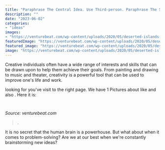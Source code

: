 ```yaml
---
title: "Paraphrase The Central Idea. Use Third-person. Paraphrase The Supporting Details :"
description: ""
date: "2023-06-02"
categories:
- "ideas"
images:
- "https://venturebeat.com/wp-content/uploads/2020/05/deserted-islands-devops.png?w=800"
featuredImage: "https://venturebeat.com/wp-content/uploads/2020/05/deserted-islands-devops.png?w=800"
featured_image: "https://venturebeat.com/wp-content/uploads/2020/05/deserted-islands-devops.png?w=800"
image: "https://venturebeat.com/wp-content/uploads/2020/05/deserted-islands-devops.png?w=800"
---
```



Creative individuals often have a wide range of interests and skills that can be drawn upon to help them achieve their goals. From painting and drawing to music and theater, creativity is a powerful tool that can be used to improve one's life and work.

	

		
looking for  you've visit to the right page. We have 1 Pictures about  like  and also . Here it is:
		
    
## 

<img loading=lazy src="https://venturebeat.com/wp-content/uploads/2020/05/deserted-islands-devops.png?w=800" onerror="this.onerror=null;this.src='https://tse4.mm.bing.net/th?id=OIP.UGt6QPKIHa9PnAKD-gUZaAHaE5&amp;pid=15.1';" alt="">

_Source: venturebeat.com_

>. 

	

It is no secret that the human brain is a powerhouse. But what about when it comes to problem-solving? Are we at our best when we're constantly brainstorming new ideas?

